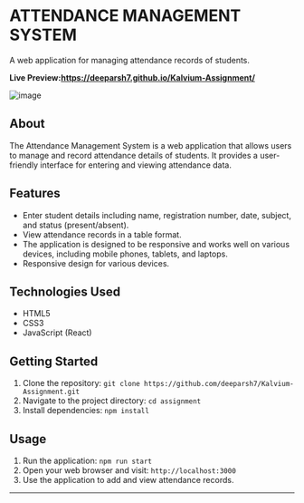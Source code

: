 # ATTENDANCE MANAGEMENT SYSTEM 
A web application for managing attendance records of students.

**Live Preview:https://deeparsh7.github.io/Kalvium-Assignment/**

![image](https://github.com/deeparsh7/Kalvium-Assignment/assets/121679549/2ff713a6-41b8-425e-9108-54028b3ad1da)


## About

The Attendance Management System is a web application that allows users to manage and record attendance details of students. It provides a user-friendly interface for entering and viewing attendance data.

## Features

- Enter student details including name, registration number, date, subject, and status (present/absent).
- View attendance records in a table format.
- The application is designed to be responsive and works well on various devices, including mobile phones, tablets, and laptops.
- Responsive design for various devices.

## Technologies Used

- HTML5
- CSS3
- JavaScript (React)

## Getting Started

1. Clone the repository: `git clone https://github.com/deeparsh7/Kalvium-Assignment.git` 
2. Navigate to the project directory: `cd assignment`
3. Install dependencies: `npm install`

## Usage

1. Run the application: `npm run start`
2. Open your web browser and visit: `http://localhost:3000`
3. Use the application to add and view attendance records.

---




